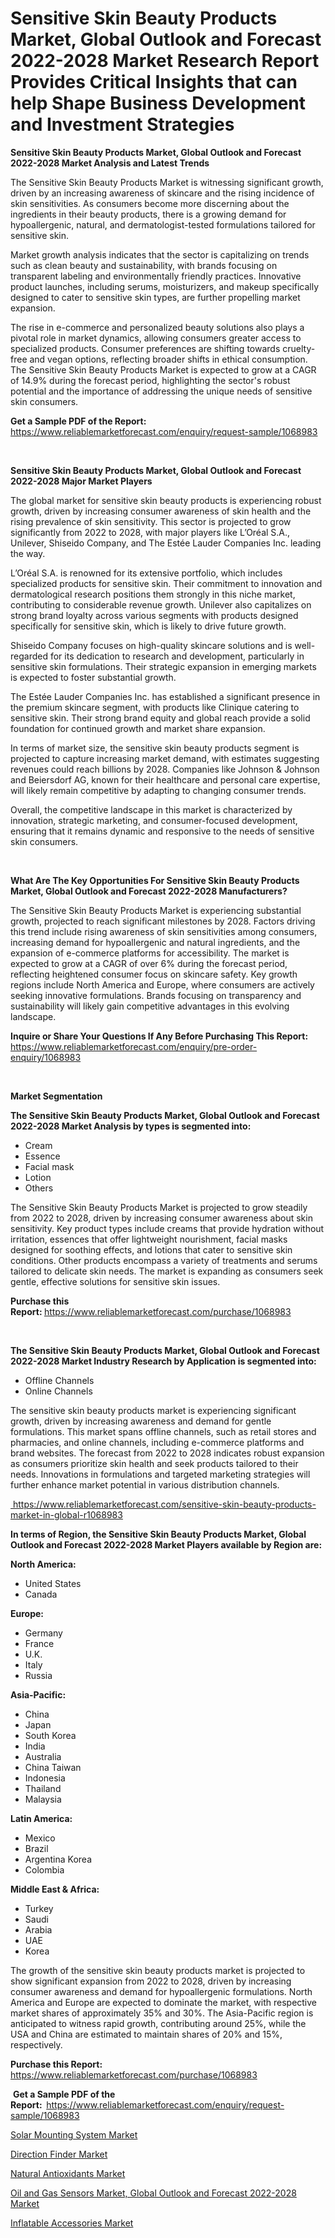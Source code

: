 <p><h1>Sensitive Skin Beauty Products Market, Global Outlook and Forecast 2022-2028 Market Research Report Provides Critical Insights that can help Shape Business Development and Investment Strategies</h1></p><p><strong>Sensitive Skin Beauty Products Market, Global Outlook and Forecast 2022-2028 Market Analysis and Latest Trends</strong></p>
<p><p>The Sensitive Skin Beauty Products Market is witnessing significant growth, driven by an increasing awareness of skincare and the rising incidence of skin sensitivities. As consumers become more discerning about the ingredients in their beauty products, there is a growing demand for hypoallergenic, natural, and dermatologist-tested formulations tailored for sensitive skin. </p><p>Market growth analysis indicates that the sector is capitalizing on trends such as clean beauty and sustainability, with brands focusing on transparent labeling and environmentally friendly practices. Innovative product launches, including serums, moisturizers, and makeup specifically designed to cater to sensitive skin types, are further propelling market expansion. </p><p>The rise in e-commerce and personalized beauty solutions also plays a pivotal role in market dynamics, allowing consumers greater access to specialized products. Consumer preferences are shifting towards cruelty-free and vegan options, reflecting broader shifts in ethical consumption. The Sensitive Skin Beauty Products Market is expected to grow at a CAGR of 14.9% during the forecast period, highlighting the sector's robust potential and the importance of addressing the unique needs of sensitive skin consumers.</p></p>
<p><strong>Get a Sample PDF of the Report:&nbsp;</strong> <a href="https://www.reliablemarketforecast.com/enquiry/request-sample/1068983">https://www.reliablemarketforecast.com/enquiry/request-sample/1068983</a></p>
<p>&nbsp;</p>
<p><strong>Sensitive Skin Beauty Products Market, Global Outlook and Forecast 2022-2028 Major Market Players</strong></p>
<p><p>The global market for sensitive skin beauty products is experiencing robust growth, driven by increasing consumer awareness of skin health and the rising prevalence of skin sensitivity. This sector is projected to grow significantly from 2022 to 2028, with major players like L’Oréal S.A., Unilever, Shiseido Company, and The Estée Lauder Companies Inc. leading the way.</p><p>L’Oréal S.A. is renowned for its extensive portfolio, which includes specialized products for sensitive skin. Their commitment to innovation and dermatological research positions them strongly in this niche market, contributing to considerable revenue growth. Unilever also capitalizes on strong brand loyalty across various segments with products designed specifically for sensitive skin, which is likely to drive future growth.</p><p>Shiseido Company focuses on high-quality skincare solutions and is well-regarded for its dedication to research and development, particularly in sensitive skin formulations. Their strategic expansion in emerging markets is expected to foster substantial growth. </p><p>The Estée Lauder Companies Inc. has established a significant presence in the premium skincare segment, with products like Clinique catering to sensitive skin. Their strong brand equity and global reach provide a solid foundation for continued growth and market share expansion.</p><p>In terms of market size, the sensitive skin beauty products segment is projected to capture increasing market demand, with estimates suggesting revenues could reach billions by 2028. Companies like Johnson & Johnson and Beiersdorf AG, known for their healthcare and personal care expertise, will likely remain competitive by adapting to changing consumer trends.</p><p>Overall, the competitive landscape in this market is characterized by innovation, strategic marketing, and consumer-focused development, ensuring that it remains dynamic and responsive to the needs of sensitive skin consumers.</p></p>
<p>&nbsp;</p>
<p><strong>What Are The Key Opportunities For Sensitive Skin Beauty Products Market, Global Outlook and Forecast 2022-2028 Manufacturers?</strong></p>
<p><p>The Sensitive Skin Beauty Products Market is experiencing substantial growth, projected to reach significant milestones by 2028. Factors driving this trend include rising awareness of skin sensitivities among consumers, increasing demand for hypoallergenic and natural ingredients, and the expansion of e-commerce platforms for accessibility. The market is expected to grow at a CAGR of over 6% during the forecast period, reflecting heightened consumer focus on skincare safety. Key growth regions include North America and Europe, where consumers are actively seeking innovative formulations. Brands focusing on transparency and sustainability will likely gain competitive advantages in this evolving landscape.</p></p>
<p><strong>Inquire or Share Your Questions If Any Before Purchasing This Report:</strong> <a href="https://www.reliablemarketforecast.com/enquiry/pre-order-enquiry/1068983">https://www.reliablemarketforecast.com/enquiry/pre-order-enquiry/1068983</a></p>
<p>&nbsp;</p>
<p><strong>Market Segmentation</strong></p>
<p><strong>The Sensitive Skin Beauty Products Market, Global Outlook and Forecast 2022-2028 Market Analysis by types is segmented into:</strong></p>
<p><ul><li>Cream</li><li>Essence</li><li>Facial mask</li><li>Lotion</li><li>Others</li></ul></p>
<p><p>The Sensitive Skin Beauty Products Market is projected to grow steadily from 2022 to 2028, driven by increasing consumer awareness about skin sensitivity. Key product types include creams that provide hydration without irritation, essences that offer lightweight nourishment, facial masks designed for soothing effects, and lotions that cater to sensitive skin conditions. Other products encompass a variety of treatments and serums tailored to delicate skin needs. The market is expanding as consumers seek gentle, effective solutions for sensitive skin issues.</p></p>
<p><strong>Purchase this Report:&nbsp;</strong><a href="https://www.reliablemarketforecast.com/purchase/1068983">https://www.reliablemarketforecast.com/purchase/1068983</a></p>
<p>&nbsp;</p>
<p><strong>The Sensitive Skin Beauty Products Market, Global Outlook and Forecast 2022-2028 Market Industry Research by Application is segmented into:</strong></p>
<p><ul><li>Offline Channels</li><li>Online Channels</li></ul></p>
<p><p>The sensitive skin beauty products market is experiencing significant growth, driven by increasing awareness and demand for gentle formulations. This market spans offline channels, such as retail stores and pharmacies, and online channels, including e-commerce platforms and brand websites. The forecast from 2022 to 2028 indicates robust expansion as consumers prioritize skin health and seek products tailored to their needs. Innovations in formulations and targeted marketing strategies will further enhance market potential in various distribution channels.</p></p>
<p><a href="https://www.reliablemarketforecast.com/sensitive-skin-beauty-products-market-in-global-r1068983">&nbsp;https://www.reliablemarketforecast.com/sensitive-skin-beauty-products-market-in-global-r1068983</a></p>
<p><strong>In terms of Region, the Sensitive Skin Beauty Products Market, Global Outlook and Forecast 2022-2028 Market Players available by Region are:</strong></p>
<p>
    <p> <strong> North America: </strong>
        <ul>
            <li>United States</li>
            <li>Canada</li>
        </ul>
        </p> 
    <p> <strong> Europe: </strong>
        <ul>
            <li>Germany</li>
            <li>France</li>
            <li>U.K.</li>
            <li>Italy</li>
            <li>Russia</li>
        </ul>
        </p> 
    <p> <strong> Asia-Pacific: </strong>
        <ul>
            <li>China</li>
            <li>Japan</li>
            <li>South Korea</li>
            <li>India</li>
            <li>Australia</li>
            <li>China Taiwan</li>
            <li>Indonesia</li>
            <li>Thailand</li>
            <li>Malaysia</li>
        </ul>
        </p> 
    <p> <strong> Latin America: </strong>
        <ul>
            <li>Mexico</li>
            <li>Brazil</li>
            <li>Argentina Korea</li>
            <li>Colombia</li>
        </ul>
        </p> 
    <p> <strong> Middle East & Africa: </strong>
        <ul>
            <li>Turkey</li>
            <li>Saudi</li>
            <li>Arabia</li>
            <li>UAE</li>
            <li>Korea</li>
        </ul>
    </p>
    </p>
<p><p>The growth of the sensitive skin beauty products market is projected to show significant expansion from 2022 to 2028, driven by increasing consumer awareness and demand for hypoallergenic formulations. North America and Europe are expected to dominate the market, with respective market shares of approximately 35% and 30%. The Asia-Pacific region is anticipated to witness rapid growth, contributing around 25%, while the USA and China are estimated to maintain shares of 20% and 15%, respectively.</p></p>
<p><strong>Purchase this Report: </strong><a href="https://www.reliablemarketforecast.com/purchase/1068983">https://www.reliablemarketforecast.com/purchase/1068983</a></p>
<p>&nbsp;<strong>Get a Sample PDF of the Report:&nbsp;&nbsp;</strong><a href="https://www.reliablemarketforecast.com/enquiry/request-sample/1068983">https://www.reliablemarketforecast.com/enquiry/request-sample/1068983</a></p>
<p><strong></strong></p>
<p><p><a href="https://www.linkedin.com/pulse/market-dynamics-future-trends-global-solar-mounting-system-lj8vf?trackingId=k7MaKEyQQSuxxSdThUoz1g%3D%3D">Solar Mounting System Market</a></p><p><a href="https://medium.com/@diane.wilson76867/the-direction-finder-market-is-anticipated-to-experience-significant-growth-with-a-projected-63a60f6e0e12">Direction Finder Market</a></p><p><a href="https://issuu.com/reportprime-2/docs/natural-antioxidants-market-size-20_d77a96f7759bb6">Natural Antioxidants Market</a></p><p><a href="https://github.com/AKSHATREPORTPRIME/Market-Research-Report-List-6/blob/main/oil-and-gas-sensors-market-global-outlook-and-forecast-2022-2028-market.md">Oil and Gas Sensors Market, Global Outlook and Forecast 2022-2028 Market</a></p><p><a href="https://www.linkedin.com/pulse/inflatable-accessories-market-research-report-includes-g6npe?trackingId=Cln9prNtTvevzKWUkUihqQ%3D%3D">Inflatable Accessories Market</a></p></p>